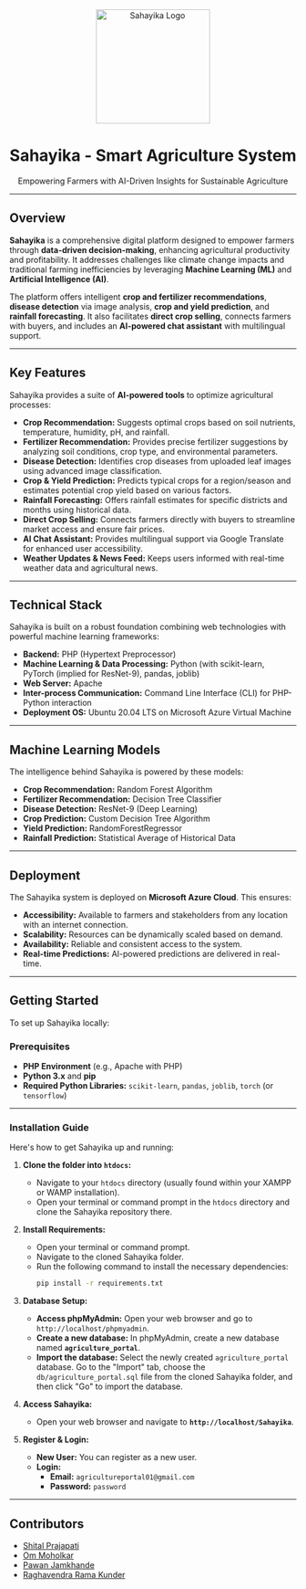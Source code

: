 <div align="center">
  <img src="https://github.com/WaveOPS/Sahayika/blob/main/assets/img/sahayika.png" alt="Sahayika Logo" width="200"/> 
  <h1>Sahayika - Smart Agriculture System</h1>
  <p>Empowering Farmers with AI-Driven Insights for Sustainable Agriculture</p>
</div>

---

## Overview

**Sahayika** is a comprehensive digital platform designed to empower farmers through **data-driven decision-making**, enhancing agricultural productivity and profitability. It addresses challenges like climate change impacts and traditional farming inefficiencies by leveraging **Machine Learning (ML)** and **Artificial Intelligence (AI)**.

The platform offers intelligent **crop and fertilizer recommendations**, **disease detection** via image analysis, **crop and yield prediction**, and **rainfall forecasting**. It also facilitates **direct crop selling**, connects farmers with buyers, and includes an **AI-powered chat assistant** with multilingual support.

---

## Key Features

Sahayika provides a suite of **AI-powered tools** to optimize agricultural processes:

* **Crop Recommendation:** Suggests optimal crops based on soil nutrients, temperature, humidity, pH, and rainfall.
* **Fertilizer Recommendation:** Provides precise fertilizer suggestions by analyzing soil conditions, crop type, and environmental parameters.
* **Disease Detection:** Identifies crop diseases from uploaded leaf images using advanced image classification.
* **Crop & Yield Prediction:** Predicts typical crops for a region/season and estimates potential crop yield based on various factors.
* **Rainfall Forecasting:** Offers rainfall estimates for specific districts and months using historical data.
* **Direct Crop Selling:** Connects farmers directly with buyers to streamline market access and ensure fair prices.
* **AI Chat Assistant:** Provides multilingual support via Google Translate for enhanced user accessibility.
* **Weather Updates & News Feed:** Keeps users informed with real-time weather data and agricultural news.

---

## Technical Stack

Sahayika is built on a robust foundation combining web technologies with powerful machine learning frameworks:

* **Backend:** PHP (Hypertext Preprocessor)
* **Machine Learning & Data Processing:** Python (with scikit-learn, PyTorch (implied for ResNet-9), pandas, joblib)
* **Web Server:** Apache
* **Inter-process Communication:** Command Line Interface (CLI) for PHP-Python interaction
* **Deployment OS:** Ubuntu 20.04 LTS on Microsoft Azure Virtual Machine

---

## Machine Learning Models

The intelligence behind Sahayika is powered by these models:

* **Crop Recommendation:** Random Forest Algorithm
* **Fertilizer Recommendation:** Decision Tree Classifier
* **Disease Detection:** ResNet-9 (Deep Learning)
* **Crop Prediction:** Custom Decision Tree Algorithm
* **Yield Prediction:** RandomForestRegressor
* **Rainfall Prediction:** Statistical Average of Historical Data

---

## Deployment

The Sahayika system is deployed on **Microsoft Azure Cloud**. This ensures:

* **Accessibility:** Available to farmers and stakeholders from any location with an internet connection.
* **Scalability:** Resources can be dynamically scaled based on demand.
* **Availability:** Reliable and consistent access to the system.
* **Real-time Predictions:** AI-powered predictions are delivered in real-time.

---

## Getting Started

To set up Sahayika locally:

### Prerequisites

* **PHP Environment** (e.g., Apache with PHP)
* **Python 3.x** and **pip**
* **Required Python Libraries:** `scikit-learn`, `pandas`, `joblib`, `torch` (or `tensorflow`)

---

### Installation Guide

Here's how to get Sahayika up and running:

1.  **Clone the folder into `htdocs`:**
    * Navigate to your `htdocs` directory (usually found within your XAMPP or WAMP installation).
    * Open your terminal or command prompt in the `htdocs` directory and clone the Sahayika repository there.

2.  **Install Requirements:**
    * Open your terminal or command prompt.
    * Navigate to the cloned Sahayika folder.
    * Run the following command to install the necessary dependencies:
        ```bash
        pip install -r requirements.txt
        ```

3.  **Database Setup:**
    * **Access phpMyAdmin:** Open your web browser and go to `http://localhost/phpmyadmin`.
    * **Create a new database:** In phpMyAdmin, create a new database named **`agriculture_portal`**.
    * **Import the database:** Select the newly created `agriculture_portal` database. Go to the "Import" tab, choose the `db/agriculture_portal.sql` file from the cloned Sahayika folder, and then click "Go" to import the database.

4.  **Access Sahayika:**
    * Open your web browser and navigate to **`http://localhost/Sahayika`**.

5.  **Register & Login:**
    * **New User:** You can register as a new user.
    * **Login:**
        * **Email:** `agricultureportal01@gmail.com`
        * **Password:** `password`

---

## Contributors

- [Shital Prajapati](https://github.com/Shital2005)
- [Om Moholkar](https://github.com/OmMoholkar)
- [Pawan Jamkhande](https://github.com/PawanJamkhande)
- [Raghavendra Rama Kunder](https://github.com/RaghavendraKunder)
